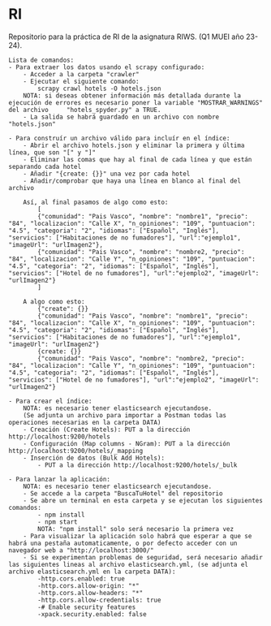 # RI
Repositorio para la práctica de RI de la asignatura RIWS. (Q1 MUEI año 23-24).

    Lista de comandos:
    - Para extraer los datos usando el scrapy configurado:
        - Acceder a la carpeta "crawler"
        - Ejecutar el siguiente comando:
            scrapy crawl hotels -O hotels.json
        NOTA: si deseas obtener información más detallada durante la ejecución de errores es necesario poner la variable "MOSTRAR_WARNINGS" del archivo     "hotels_spyder.py" a TRUE.
        - La salida se habrá guardado en un archivo con nombre "hotels.json"

    - Para construír un archivo válido para incluír en el índice:
        - Abrir el archivo hotels.json y eliminar la primera y última línea, que son "[" y "]"
        - Eliminar las comas que hay al final de cada línea y que están separando cada hotel
        - Añadir "{create: {}}" una vez por cada hotel
        - Añadir/comprobar que haya una línea en blanco al final del archivo

        Así, al final pasamos de algo como esto:
            [
            {"comunidad": "Pais Vasco", "nombre": "nombre1", "precio": "84", "localizacion": "Calle X", "n_opiniones": "109", "puntuacion": "4.5", "categoria": "2", "idiomas": ["Español", "Inglés"], "servicios": ["Habitaciones de no fumadores"], "url":"ejemplo1", "imageUrl": "urlImagen2"},
            {"comunidad": "Pais Vasco", "nombre": "nombre2, "precio": "84", "localizacion": "Calle Y", "n_opiniones": "109", "puntuacion": "4.5", "categoria": "2", "idiomas": ["Español", "Inglés"], "servicios": ["Hotel de no fumadores"], "url":"ejemplo2", "imageUrl": "urlImagen2"}
            ]

        A algo como esto:
            {"create": {}}
            {"comunidad": "Pais Vasco", "nombre": "nombre1", "precio": "84", "localizacion": "Calle X", "n_opiniones": "109", "puntuacion": "4.5", "categoria": "2", "idiomas": ["Español", "Inglés"], "servicios": ["Habitaciones de no fumadores"], "url":"ejemplo1", "imageUrl": "urlImagen2"}
            {create: {}}
            {"comunidad": "Pais Vasco", "nombre": "nombre2, "precio": "84", "localizacion": "Calle Y", "n_opiniones": "109", "puntuacion": "4.5", "categoria": "2", "idiomas": ["Español", "Inglés"], "servicios": ["Hotel de no fumadores"], "url":"ejemplo2", "imageUrl": "urlImagen2"}

    - Para crear el índice:
        NOTA: es necesario tener elasticsearch ejecutandose.
        (Se adjunta un archivo para importar a Postman todas las operaciones necesarias en la carpeta DATA)
        - Creación (Create Hotels): PUT a la dirección http://localhost:9200/hotels
        - Configuración (Map columns - NGram): PUT a la dirección http://localhost:9200/hotels/_mapping
        - Inserción de datos (Bulk Add Hotels):
            - PUT a la dirección http://localhost:9200/hotels/_bulk

    - Para lanzar la aplicación:
        NOTA: es necesario tener elasticsearch ejecutandose.
        - Se accede a la carpeta "BuscaTuHotel" del repositorio
        - Se abre un terminal en esta carpeta y se ejecutan los siguientes comandos:
            - npm install
            - npm start
            NOTA: "npm install" solo será necesario la primera vez
        - Para visualizar la aplicación solo habrá que esperar a que se habrá una pestaña automaticamente, o por defecto acceder con un navegador web a "http://localhost:3000/"
        - Si se experimentan problemas de seguridad, será necesario añadir las siguientes lineas al archivo elasticsearch.yml, (se adjunta el archivo elasticsearch.yml en la carpeta DATA):
            -http.cors.enabled: true
            -http.cors.allow-origin: "*"
            -http.cors.allow-headers: "*"
            -http.cors.allow-credentials: true
            -# Enable security features
            -xpack.security.enabled: false

